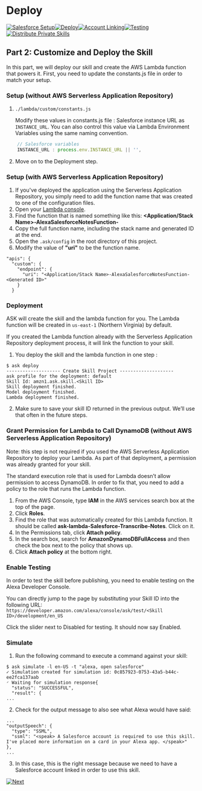# Deploy
 
[![Salesforce Setup](https://m.media-amazon.com/images/G/01/mobile-apps/dex/alexa/alexa-skills-kit/tutorials/tutorial-page-marker-1-done._TTH_.png)](./1-salesforce-setup.md)[![Deploy](https://m.media-amazon.com/images/G/01/mobile-apps/dex/alexa/alexa-skills-kit/tutorials/tutorial-page-marker-2-on._TTH_.png)](./2-deploy.md)[![Account Linking](https://m.media-amazon.com/images/G/01/mobile-apps/dex/alexa/alexa-skills-kit/tutorials/tutorial-page-marker-3-off._TTH_.png)](./3-account-linking.md)[![Testing](https://m.media-amazon.com/images/G/01/mobile-apps/dex/alexa/alexa-skills-kit/tutorials/tutorial-page-marker-4-off._TTH_.png)](./4-testing.md)[![Distribute Private Skills](https://m.media-amazon.com/images/G/01/mobile-apps/dex/alexa/alexa-skills-kit/tutorials/tutorial-page-marker-5-off._TTH_.png)](./5-distribute-private-skills.md)

## Part 2: Customize and Deploy the Skill 

In this part, we will deploy our skill and create the AWS Lambda function that powers it. First, you need to update the constants.js file in order to match your setup.

### Setup (without AWS Serverless Application Repository)

1. ```./lambda/custom/constants.js```

   Modify these values in constants.js file : Salesforce instance URL as ```INSTANCE_URL```. You can also control this value via Lambda Environment Variables using the same naming convention.

```javascript
    // Salesforce variables
    INSTANCE_URL : process.env.INSTANCE_URL || '',
```

2. Move on to the Deployment step.

### Setup (with AWS Serverless Application Repository)

1. If you've deployed the application using the Serverless Application Repository, you simply need to add the function name that was created to one of the configuration files.
2. Open your [Lambda console](https://console.aws.amazon.com/lambda/home).
3. Find the function that is named something like this: **<Application/Stack Name>-AlexaSalesforceNotesFunction-<Generated ID>**
4. Copy the full function name, including the stack name and generated ID at the end.
5. Open the ```.ask/config``` in the root directory of this project.
6. Modify the value of **"uri"** to be the function name.

```
"apis": {
  "custom": {
    "endpoint": {
      "uri": "<Application/Stack Name>-AlexaSalesforceNotesFunction-<Generated ID>"
    }
  }
```

### Deployment

ASK will create the skill and the lambda function for you. The Lambda function will be created in ```us-east-1``` (Northern Virginia) by default.

If you created the Lambda function already with the Serverless Application Repository deployment process, it will link the function to your skill. 

1. You deploy the skill and the lambda function in one step :

```
$ ask deploy 
-------------------- Create Skill Project --------------------
ask profile for the deployment: default
Skill Id: amzn1.ask.skill.<Skill ID>
Skill deployment finished.
Model deployment finished.
Lambda deployment finished.
```

2. Make sure to save your skill ID returned in the previous output. We’ll use that often in the future steps.

### Grant Permission for Lambda to Call DynamoDB (without AWS Serverless Application Repository)

Note: this step is not required if you used the AWS Serverless Application Repository to deploy your Lambda. As part of that deployment, a permission was already granted for your skill.

The standard execution role that is used for Lambda doesn’t allow permission to access DynamoDB. In order to fix that, you need to add a policy to the role that runs the Lambda function. 

1. From the AWS Console, type **IAM** in the AWS services search box at the top of the page.
2. Click **Roles**.
3. Find the role that was automatically created for this Lambda function. It should be called **ask-lambda-Salesforce-Transcribe-Notes**. Click on it.
4. In the Permissions tab, click **Attach policy**.
5. In the search box, search for **AmazonDynamoDBFullAccess** and then check the box next to the policy that shows up.
6. Click **Attach policy** at the bottom right.

### Enable Testing

In order to test the skill before publishing, you need to enable testing on the  Alexa Developer Console.

You can directly jump to the page by substituting your Skill ID into the following URL: ```https://developer.amazon.com/alexa/console/ask/test/<Skill ID>/development/en_US```

Click the slider next to Disabled for testing. It should now say Enabled.

### Simulate

1. Run the following command to execute a command against your skill:

```
$ ask simulate -l en-US -t "alexa, open salesforce"
✓ Simulation created for simulation id: 0c857923-0753-43a5-b44c-ee2fca137aab
◜ Waiting for simulation response{
  "status": "SUCCESSFUL",
  "result": {
...
```

2. Check for the output message to also see what Alexa would have said:

```
...
"outputSpeech": {
  "type": "SSML",
  "ssml": "<speak> A Salesforce account is required to use this skill. I've placed more information on a card in your Alexa app. </speak>"
},
...
```

3. In this case, this is the right message because we need to have a Salesforce account linked in order to use this skill.

[![Next](https://m.media-amazon.com/images/G/01/mobile-apps/dex/alexa/alexa-skills-kit/tutorials/button-next._TTH_.png)](./3-account-linking.md)
